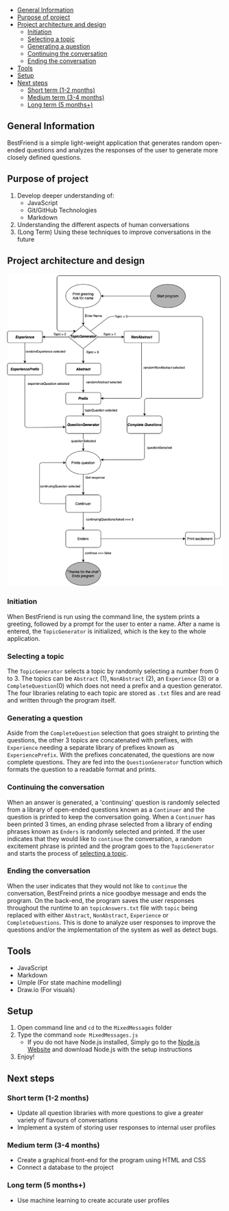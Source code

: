 - [General Information](#general-information)
- [Purpose of project](#purpose-of-project)
- [Project architecture and design](#project-architecture-and-design)
  - [Initiation](#initiation)
  - [Selecting a topic](#selecting-a-topic)
  - [Generating a question](#generating-a-question)
  - [Continuing the conversation](#continuing-the-conversation)
  - [Ending the conversation](#ending-the-conversation)
- [Tools](#tools)
- [Setup](#setup)
- [Next steps](#next-steps)
  - [Short term (1-2 months)](#short-term-1-2-months)
  - [Medium term (3-4 months)](#medium-term-3-4-months)
  - [Long term (5 months+)](#long-term-5-months)
  
## General Information
BestFriend is a simple light-weight application that generates random open-ended questions and analyzes the responses of the user to generate more closely defined questions.

## Purpose of project
1. Develop deeper understanding of:
    * JavaScript
    * Git/GitHub Technologies
    * Markdown
2. Understanding the different aspects of human conversations
3. (Long Term) Using these techniques to improve conversations in the future

## Project architecture and design 
![flowchart](./BestFriendFlowchart.png "Project process")

### Initiation
When BestFriend is run using the command line, the system prints a greeting, followed by a prompt for the user to enter a name. After a name is entered, the `TopicGenerator` is initialized, which is the key to the whole application.

### Selecting a topic
The `TopicGenerator` selects a topic by randomly selecting a number from 0 to 3. The topics can be `Abstract` (1), `NonAbstract` (2), an `Experience` (3) or a `CompleteQuestion`(0) which does not need a prefix and a question generator. The four libraries relating to each topic are stored as `.txt` files and are read and written through the program itself.

### Generating a question
Aside from the `CompleteQuestion` selection that goes straight to printing the questions, the other 3 topics are concatenated with prefixes, with `Experience` needing a separate library of prefixes known as `ExperiencePrefix`. With the prefixes concatenated, the questions are now complete questions. They are fed into the `QuestionGenerator` function which formats the question to a readable format and prints.

### Continuing the conversation
When an answer is generated, a 'continuing' question is randomly selected from a library of open-ended questions known as a `Continuer` and the question is printed to keep the conversation going. When a `Continuer` has been printed 3 times, an ending phrase selected from a library of ending phrases known as `Enders` is randomly selected and printed. If the user indicates that they would like to `continue` the conversation, a random excitement phrase is printed and the program goes to the `TopicGenerator` and starts the process of [selecting a topic](#selecting-a-topic).

### Ending the conversation
When the user indicates that they would not like to `continue` the conversation, BestFreind prints a nice goodbye message and ends the program. On the back-end, the program saves the user responses throughout the runtime to an `topicAnswers.txt` file with `topic` being replaced with either `Abstract`, `NonAbstract`, `Experience` or `CompleteQuestions`. This is done to analyze user responses to improve the questions and/or the implementation of the system as well as detect bugs.

## Tools
* JavaScript
* Markdown
* Umple (For state machine modelling)
* Draw.io (For visuals)

## Setup
1. Open command line and `cd` to the `MixedMessages` folder
2. Type the command `node MixedMessages.js`
    * If you do not have Node.js installed, Simply go to the [Node.js Website](https://nodejs.org/en/) and download Node.js with the setup instructions
3. Enjoy!

## Next steps
### Short term (1-2 months)
* Update all question libraries with more questions to give a greater variety of flavours of conversations
* Implement a system of storing user responses to internal user profiles

### Medium term (3-4 months)
* Create a graphical front-end for the program using HTML and CSS
* Connect a database to the project

### Long term (5 months+)
* Use machine learning to create accurate user profiles
